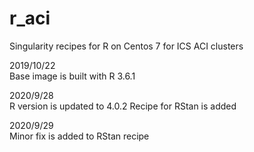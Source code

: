 # r_aci
Singularity recipes for R on Centos 7 for ICS ACI clusters

2019/10/22  
Base image is built with R 3.6.1

2020/9/28  
R version is updated to 4.0.2
Recipe for RStan is added

2020/9/29  
Minor fix is added to RStan recipe
